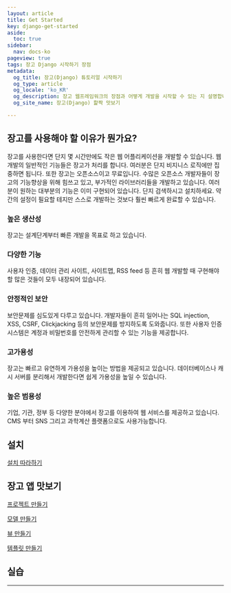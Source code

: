 ```yaml
---
layout: article
title: Get Started
key: django-get-started
aside:
  toc: true
sidebar:
  nav: docs-ko
pageview: true
tags: 장고 Django 시작하기 장점
metadata:
  og_title: 장고(Django) 튜토리얼 시작하기
  og_type: article
  og_locale: 'ko_KR'
  og_description: 장고 웹프레임워크의 장점과 어떻게 개발을 시작할 수 있는 지 설명합니다.
  og_site_name: 장고(Django) 핥짝 맛보기

---
```


## 장고를 사용해야 할 이유가 뭔가요?

장고를 사용한다면 단지 몇 시간만에도 작은 웹 어플리케이션을 개발할 수 있습니다. 웹 개발의 일반적인 기능들은 장고가 처리를 합니다. 여러분은 단지 비지니스 로직에만 집중하면 됩니다.
또한 장고는 오픈소스이고 무료입니다. 수많은 오픈소스 개발자들이 장고의 기능향상을 위해 힘쓰고 있고, 부가적인 라이브러리들을 개발하고 있습니다. 여러분이 원하는 대부분의 기능은 이미 구현되어 있습니다. 단지 검색하시고 설치하세요. 약간의 설정이 필요할 테지만 스스로 개발하는 것보다 훨씬 빠르게 완료할 수 있습니다.


### 높은 생산성

장고는 설계단계부터 빠른 개발을 목표로 하고 있습니다. 


### 다양한 기능

사용자 인증, 데이터 관리 사이트, 사이트맵, RSS feed 등 흔히 웹 개발할 때 구현해야 할 많은 것들이 모두 내장되어 있습니다.


### 안정적인 보안

보안문제를 심도있게 다루고 있습니다. 개발자들이 흔히 일어나는 SQL injection, XSS, CSRF, Clickjacking 등의 보안문제를 방지하도록 도와줍니다. 또한 사용자 인증 시스템은 계정과 비밀번호를 안전하게 관리할 수 있는 기능을 제공합니다.


### 고가용성

장고는 빠르고 유연하게 가용성을 높이는 방법을 제공되고 있습니다. 
데이터베이스나 캐시 서버를 분리해서 개발한다면 쉽게 가용성을 높일 수 있습니다.


### 높은 범용성

기업, 기관, 정부 등 다양한 분야에서 장고를 이용하여 웹 서비스를 제공하고 있습니다. 
CMS 부터 SNS 그리고 과학계산 플랫폼으로도 사용가능합니다.

## 설치

[설치 따라하기](/install.html)

## 장고 앱 맛보기
[프로젝트 만들기](/setup-project.html)

[모델 만들기](/build-model.html)

[뷰 만들기](/build-view.html)

[템플릿 만들기](/build-template.html)

## 실습

---
